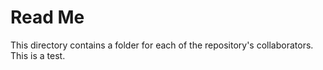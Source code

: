 
# Read Me
This directory contains a folder for each of the repository's collaborators.
This is a test.
